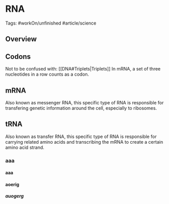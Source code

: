 # RNA
Tags: #workOn/unfinished #article/science 
## Overview

## Codons
Not to be confused with: [[DNA#Triplets|Triplets]]
In mRNA, a set of three nucleotides in a row counts as a codon.

## mRNA
Also known as messenger RNA, this specific type of RNA is responsible for transfering genetic information around the cell, especially to ribosomes.

## tRNA
Also known as transfer RNA, this specific type of RNA is responsible for carrying related amino acids and transcribing the mRNA to create a certain amino acid strand.

### aaa
#### aaa
#### aoerig
##### auogerg

